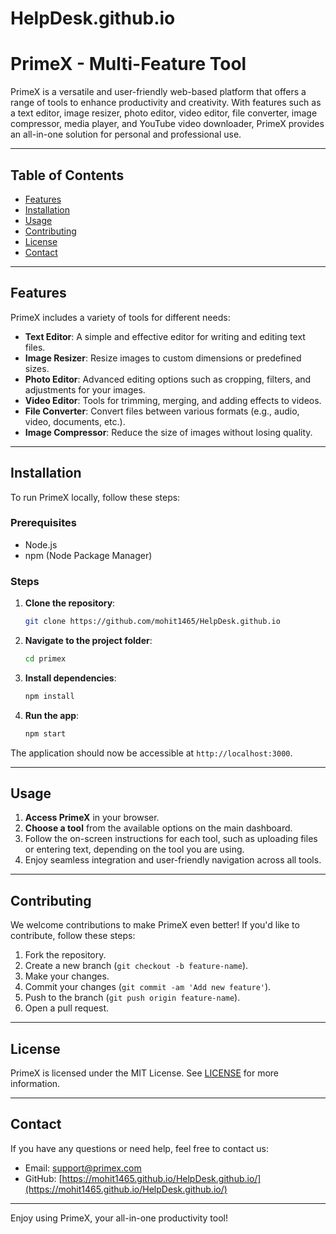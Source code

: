 # HelpDesk.github.io

# PrimeX - Multi-Feature Tool

PrimeX is a versatile and user-friendly web-based platform that offers a range of tools to enhance productivity and creativity. With features such as a text editor, image resizer, photo editor, video editor, file converter, image compressor, media player, and YouTube video downloader, PrimeX provides an all-in-one solution for personal and professional use.

---

## Table of Contents

- [Features](#features)
- [Installation](#installation)
- [Usage](#usage)
- [Contributing](#contributing)
- [License](#license)
- [Contact](#contact)

---

## Features

PrimeX includes a variety of tools for different needs:

- **Text Editor**: A simple and effective editor for writing and editing text files.
- **Image Resizer**: Resize images to custom dimensions or predefined sizes.
- **Photo Editor**: Advanced editing options such as cropping, filters, and adjustments for your images.
- **Video Editor**: Tools for trimming, merging, and adding effects to videos.
- **File Converter**: Convert files between various formats (e.g., audio, video, documents, etc.).
- **Image Compressor**: Reduce the size of images without losing quality.

---

## Installation

To run PrimeX locally, follow these steps:

### Prerequisites
- Node.js
- npm (Node Package Manager)

### Steps

1. **Clone the repository**:
    ```bash
    git clone https://github.com/mohit1465/HelpDesk.github.io
    ```

2. **Navigate to the project folder**:
    ```bash
    cd primex
    ```

3. **Install dependencies**:
    ```bash
    npm install
    ```

4. **Run the app**:
    ```bash
    npm start
    ```

The application should now be accessible at `http://localhost:3000`.

---

## Usage

1. **Access PrimeX** in your browser.
2. **Choose a tool** from the available options on the main dashboard.
3. Follow the on-screen instructions for each tool, such as uploading files or entering text, depending on the tool you are using.
4. Enjoy seamless integration and user-friendly navigation across all tools.

---

## Contributing

We welcome contributions to make PrimeX even better! If you'd like to contribute, follow these steps:

1. Fork the repository.
2. Create a new branch (`git checkout -b feature-name`).
3. Make your changes.
4. Commit your changes (`git commit -am 'Add new feature'`).
5. Push to the branch (`git push origin feature-name`).
6. Open a pull request.

---

## License

PrimeX is licensed under the MIT License. See [LICENSE](LICENSE) for more information.

---

## Contact

If you have any questions or need help, feel free to contact us:

- Email: support@primex.com
- GitHub: [https://mohit1465.github.io/HelpDesk.github.io/](https://mohit1465.github.io/HelpDesk.github.io/)

---

Enjoy using PrimeX, your all-in-one productivity tool!
